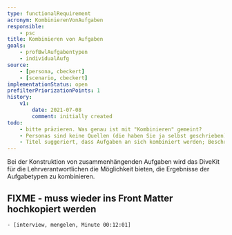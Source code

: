 ```yaml
---
type: functionalRequirement
acronym: KombinierenVonAufgaben
responsible: 
    - psc
title: Kombinieren von Aufgaben
goals: 
    - profBwlAufgabentypen
    - individualAufg
source:
    - [persona, cbeckert]
    - [scenario, cbeckert]
implementationStatus: open
prefilterPriorizationPoints: 1
history:
    v1:
        date: 2021-07-08
        comment: initially created
todo: 
    - bitte präzieren. Was genau ist mit "Kombinieren" gemeint?
    - Personas sind keine Quellen (die haben Sie ja selbst geschrieben)
    - Titel suggeriert, dass Aufgaben an sich kombiniert werden; Beschreibung zielt nur auf Ergebnisse ab; was davon ist gemeint?
---
```


Bei der Konstruktion von zusammenhängenden Aufgaben wird das DiveKit für die Lehrverantwortlichen die Möglichkeit bieten, die Ergebnisse der Aufgabetypen zu kombinieren.

## FIXME - muss wieder ins Front Matter hochkopiert werden
    - [interview, mengelen, Minute 00:12:01]